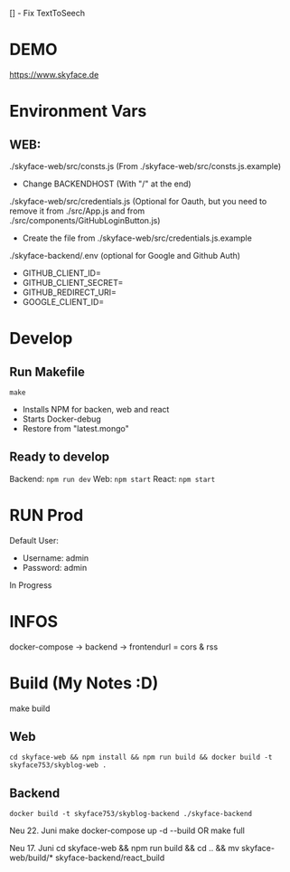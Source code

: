 [] - Fix TextToSeech
# DEMO

https://www.skyface.de

# Environment Vars

## WEB:

./skyface-web/src/consts.js (From ./skyface-web/src/consts.js.example)

- Change BACKENDHOST (With "/" at the end)

./skyface-web/src/credentials.js
(Optional for Oauth, but you need to remove it from ./src/App.js and from ./src/components/GitHubLoginButton.js)

- Create the file from ./skyface-web/src/credentials.js.example

./skyface-backend/.env (optional for Google and Github Auth)

- GITHUB_CLIENT_ID=
- GITHUB_CLIENT_SECRET=
- GITHUB_REDIRECT_URI=
- GOOGLE_CLIENT_ID=

# Develop

## Run Makefile

`make`

- Installs NPM for backen, web and react
- Starts Docker-debug
- Restore from "latest.mongo"

## Ready to develop

Backend: `npm run dev`
Web: `npm start`
React: `npm start`

# RUN Prod

Default User:
- Username: admin
- Password: admin

In Progress

# INFOS

docker-compose -> backend -> frontendurl = cors & rss

# Build (My Notes :D)

make build

## Web

`cd skyface-web && npm install && npm run build && docker build -t skyface753/skyblog-web .`

## Backend

`docker build -t skyface753/skyblog-backend ./skyface-backend`

Neu 22. Juni
make
docker-compose up -d --build
OR
make full

Neu 17. Juni
cd skyface-web && npm run build && cd .. && mv skyface-web/build/\* skyface-backend/react_build
